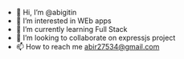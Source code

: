 - 👋 Hi, I’m @abigitin
- 👀 I’m interested in WEb apps
- 🌱 I’m currently learning Full Stack
- 💞️ I’m looking to collaborate on expressjs project
- 📫 How to reach me abir27534@gmail.com

<!---
abigitin/abigitin is a ✨ special ✨ repository because its `README.md` (this file) appears on your GitHub profile.
You can click the Preview link to take a look at your changes.
--->
